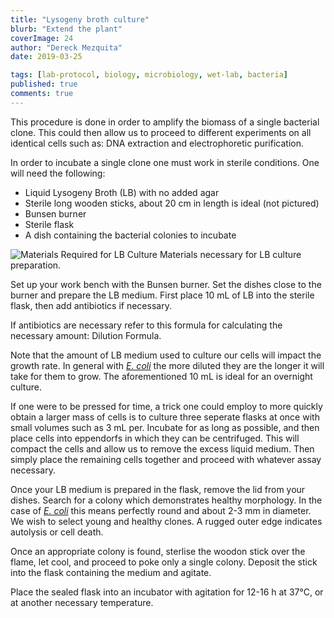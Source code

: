 ```yaml
---
title: "Lysogeny broth culture"
blurb: "Extend the plant"
coverImage: 24
author: "Dereck Mezquita"
date: 2019-03-25

tags: [lab-protocol, biology, microbiology, wet-lab, bacteria]
published: true
comments: true
---
```


This procedure is done in order to amplify the biomass of a single bacterial clone. This could then allow us to proceed to different experiments on all identical cells such as: DNA extraction and electrophoretic purification.

In order to incubate a single clone one must work in sterile conditions. One will need the following:

* Liquid Lysogeny Broth (LB) with no added agar
* Sterile long wooden sticks, about 20 cm in length is ideal (not pictured)
* Bunsen burner
* Sterile flask
* A dish containing the bacterial colonies to incubate

![Materials Required for LB Culture](/references/documents/biology-wetlab_lysogeny-broth-culture/lysogeny-broth-culture-materials.png)
Materials necessary for LB culture preparation.

Set up your work bench with the Bunsen burner. Set the dishes close to the burner and prepare the LB medium. First place 10 mL of LB into the sterile flask, then add antibiotics if necessary.

If antibiotics are necessary refer to this formula for calculating the necessary amount: Dilution Formula.

Note that the amount of LB medium used to culture our cells will impact the growth rate. In general with <u>*E. coli*</u> the more diluted they are the longer it will take for them to grow. The aforementioned 10 mL is ideal for an overnight culture.

If one were to be pressed for time, a trick one could employ to more quickly obtain a larger mass of cells is to culture three seperate flasks at once with small volumes such as 3 mL per. Incubate for as long as possible, and then place cells into eppendorfs in which they can be centrifuged. This will compact the cells and allow us to remove the excess liquid medium. Then simply place the remaining cells together and proceed with whatever assay necessary.

Once your LB medium is prepared in the flask, remove the lid from your dishes. Search for a colony which demonstrates healthy morphology. In the case of <u>*E. coli*</u> this means perfectly round and about 2-3 mm in diameter. We wish to select young and healthy clones. A rugged outer edge indicates autolysis or cell death.

Once an appropriate colony is found, sterlise the woodon stick over the flame, let cool, and proceed to poke only a single colony. Deposit the stick into the flask containing the medium and agitate.

Place the sealed flask into an incubator with agitation for 12-16 h at 37&deg;C, or at another necessary temperature.